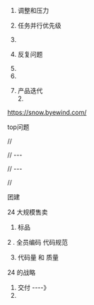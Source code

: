 
1. 调整和压力
2. 任务并行优先级
3. 
4. 反复问题
5. 
6. 
   
   1. 产品迭代  
      2. 
         
         
   
   https://snow.byewind.com/
   
   
   top问题
   
// 

// --- 

// --- 

// 

团建


24 大规模售卖 

1. 标品

2 . 全员编码  代码规范 

3. 代码量 和 质量


24 的战略

1. 交付 ----》
2. 




